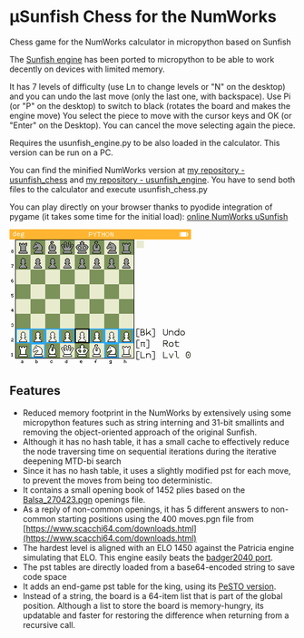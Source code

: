 # μSunfish Chess for the NumWorks
Chess game for the NumWorks calculator in micropython based on Sunfish

The [Sunfish engine](https://github.com/thomasahle/sunfish) has been ported to micropython to be able to work decently on devices with limited memory.

It has 7 levels of difficulty (use Ln to change levels or "N" on the desktop) and you can undo the last move (only the last one, with backspace).
Use Pi (or "P" on the desktop) to switch to black (rotates the board and makes the engine move) 
You select the piece to move with the cursor keys and OK (or "Enter" on the Desktop). You can cancel the move selecting again the piece.

Requires the usunfish_engine.py to be also loaded in the calculator.
This version can be run on a PC.

You can find the minified NumWorks version at [my repository - usunfish_chess](https://my.numworks.com/python/fizban/usunfish_chess) and [my repository - usunfish_engine](https://my.numworks.com/python/fizban/usunfish_engine). You have to send both files to the calculator and execute usunfish_chess.py


You can play directly on your browser thanks to pyodide integration of pygame (it takes some time for the initial load):
[online NumWorks uSunfish](https://fizban99.github.io/numworks_usunfish/app)


![Screenshot](img/screenshot.png)


## Features
- Reduced memory footprint in the NumWorks by extensively using some micropython features such as string interning and 31-bit smallints and removing the object-oriented approach of the original Sunfish.
- Although it has no hash table, it has a small cache to effectively reduce the node traversing time on sequential iterations during the iterative deepening MTD-bi search
- Since it has no hash table, it uses a slightly modified pst for each move, to prevent the moves from being too deterministic.
- It contains a small opening book of 1452 plies based on the [Balsa_270423.pgn](https://sites.google.com/site/computerschess/balsa-suite-270423) openings file.
- As a reply of non-common openings, it has 5 different answers to non-common starting positions using the 400 moves.pgn file from [https://www.scacchi64.com/downloads.html](https://www.scacchi64.com/downloads.html)
- The hardest level is aligned with an ELO 1450 against the Patricia engine simulating that ELO. This engine easily beats the [badger2040 port](https://github.com/niutech/chess-badger2040).
- The pst tables are directly loaded from a base64-encoded string to save code space
- It adds an end-game pst table for the king, using its [PeSTO version](https://www.chessprogramming.org/PeSTO%27s_Evaluation_Function).
- Instead of a string, the board is a 64-item list that is part of the global position. Although a list to store the board is memory-hungry, its updatable and faster for restoring the difference when returning from a recursive call.